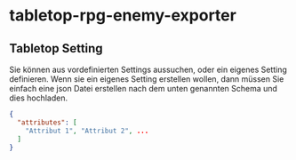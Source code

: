 # tabletop-rpg-enemy-exporter

## Tabletop Setting
Sie können aus vordefinierten Settings aussuchen, oder ein eigenes Setting definieren.
Wenn sie ein eigenes Setting erstellen wollen, dann müssen Sie einfach eine json Datei erstellen nach dem unten genannten Schema und dies hochladen.

```json
{
  "attributes": [
    "Attribut 1", "Attribut 2", ...
  ]
}
```
